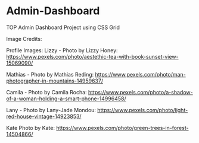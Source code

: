 # Admin-Dashboard
TOP Admin Dashboard Project using CSS Grid

Image Credits: 

Profile Images: 
Lizzy - Photo by Lizzy Honey: https://www.pexels.com/photo/aestethic-tea-with-book-sunset-view-15069090/

Mathias - Photo by Mathias Reding: https://www.pexels.com/photo/man-photographer-in-mountains-14959637/

Camila - Photo by Camila Rocha: https://www.pexels.com/photo/a-shadow-of-a-woman-holding-a-smart-phone-14996458/

Lany - Photo by Lany-Jade Mondou: https://www.pexels.com/photo/light-red-house-vintage-14923853/

Kate Photo by Kate: https://www.pexels.com/photo/green-trees-in-forest-14504866/
